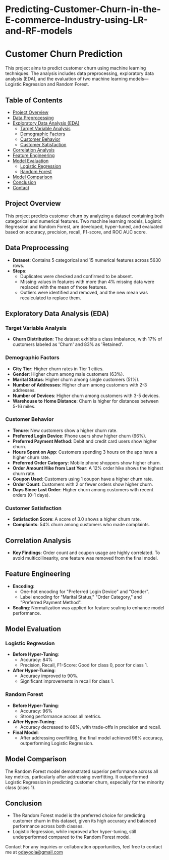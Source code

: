 # Predicting-Customer-Churn-in-the-E-commerce-Industry-using-LR-and-RF-models

# Customer Churn Prediction

This project aims to predict customer churn using machine learning techniques. The analysis includes data preprocessing, exploratory data analysis (EDA), and the evaluation of two machine learning models—Logistic Regression and Random Forest.

## Table of Contents

- [Project Overview](#project-overview)
- [Data Preprocessing](#data-preprocessing)
- [Exploratory Data Analysis (EDA)](#exploratory-data-analysis-eda)
  - [Target Variable Analysis](#target-variable-analysis)
  - [Demographic Factors](#demographic-factors)
  - [Customer Behavior](#customer-behavior)
  - [Customer Satisfaction](#customer-satisfaction)
- [Correlation Analysis](#correlation-analysis)
- [Feature Engineering](#feature-engineering)
- [Model Evaluation](#model-evaluation)
  - [Logistic Regression](#logistic-regression)
  - [Random Forest](#random-forest)
- [Model Comparison](#model-comparison)
- [Conclusion](#conclusion)
- [Contact](#contact)

## Project Overview

This project predicts customer churn by analyzing a dataset containing both categorical and numerical features. Two machine learning models, Logistic Regression and Random Forest, are developed, hyper-tuned, and evaluated based on accuracy, precision, recall, F1-score, and ROC AUC score.

## Data Preprocessing

- **Dataset**: Contains 5 categorical and 15 numerical features across 5630 rows.
- **Steps**:
  - Duplicates were checked and confirmed to be absent.
  - Missing values in features with more than 4% missing data were replaced with the mean of those features.
  - Outliers were identified and removed, and the new mean was recalculated to replace them.

## Exploratory Data Analysis (EDA)

### Target Variable Analysis

- **Churn Distribution**: The dataset exhibits a class imbalance, with 17% of customers labeled as 'Churn' and 83% as 'Retained'.

### Demographic Factors

- **City Tier**: Higher churn rates in Tier 1 cities.
- **Gender**: Higher churn among male customers (63%).
- **Marital Status**: Higher churn among single customers (51%).
- **Number of Addresses**: Higher churn among customers with 2-3 addresses.
- **Number of Devices**: Higher churn among customers with 3-5 devices.
- **Warehouse to Home Distance**: Churn is higher for distances between 5-16 miles.

### Customer Behavior

- **Tenure**: New customers show a higher churn rate.
- **Preferred Login Device**: Phone users show higher churn (66%).
- **Preferred Payment Method**: Debit and credit card users show higher churn.
- **Hours Spent on App**: Customers spending 3 hours on the app have a higher churn rate.
- **Preferred Order Category**: Mobile phone shoppers show higher churn.
- **Order Amount Hike from Last Year**: A 12% order hike shows the highest churn rate.
- **Coupon Used**: Customers using 1 coupon have a higher churn rate.
- **Order Count**: Customers with 2 or fewer orders show higher churn.
- **Days Since Last Order**: Higher churn among customers with recent orders (0-1 days).

### Customer Satisfaction

- **Satisfaction Score**: A score of 3.0 shows a higher churn rate.
- **Complaints**: 54% churn among customers who made complaints.

## Correlation Analysis

- **Key Findings**: Order count and coupon usage are highly correlated. To avoid multicollinearity, one feature was removed from the final model.

## Feature Engineering

- **Encoding**:
  - One-hot encoding for "Preferred Login Device" and "Gender".
  - Label encoding for "Marital Status," "Order Category," and "Preferred Payment Method".
- **Scaling**: Normalization was applied for feature scaling to enhance model performance.

## Model Evaluation

### Logistic Regression

- **Before Hyper-Tuning**:
  - Accuracy: 84%
  - Precision, Recall, F1-Score: Good for class 0, poor for class 1.
- **After Hyper-Tuning**:
  - Accuracy improved to 90%.
  - Significant improvements in recall for class 1.

### Random Forest

- **Before Hyper-Tuning**:
  - Accuracy: 96%
  - Strong performance across all metrics.
- **After Hyper-Tuning**:
  - Accuracy decreased to 88%, with trade-offs in precision and recall.
- **Final Model**:
  - After addressing overfitting, the final model achieved 96% accuracy, outperforming Logistic Regression.

## Model Comparison

The Random Forest model demonstrated superior performance across all key metrics, particularly after addressing overfitting. It outperformed Logistic Regression in predicting customer churn, especially for the minority class (class 1).

## Conclusion

- The Random Forest model is the preferred choice for predicting customer churn in this dataset, given its high accuracy and balanced performance across both classes.
- Logistic Regression, while improved after hyper-tuning, still underperformed compared to the Random Forest model.


Contact
For any inquiries or collaboration opportunities, feel free to contact me at odayoola@gmail.com



